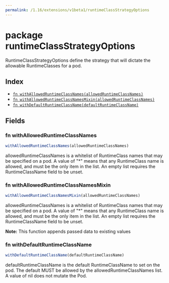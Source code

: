 ```yaml
---
permalink: /1.16/extensions/v1beta1/runtimeClassStrategyOptions
---
```


# package runtimeClassStrategyOptions

RuntimeClassStrategyOptions define the strategy that will dictate the allowable RuntimeClasses for a pod.

## Index

* [`fn withAllowedRuntimeClassNames(allowedRuntimeClassNames)`](#fn-withallowedruntimeclassnames)
* [`fn withAllowedRuntimeClassNamesMixin(allowedRuntimeClassNames)`](#fn-withallowedruntimeclassnamesmixin)
* [`fn withDefaultRuntimeClassName(defaultRuntimeClassName)`](#fn-withdefaultruntimeclassname)

## Fields

### fn withAllowedRuntimeClassNames

```ts
withAllowedRuntimeClassNames(allowedRuntimeClassNames)
```

allowedRuntimeClassNames is a whitelist of RuntimeClass names that may be specified on a pod. A value of "*" means that any RuntimeClass name is allowed, and must be the only item in the list. An empty list requires the RuntimeClassName field to be unset.

### fn withAllowedRuntimeClassNamesMixin

```ts
withAllowedRuntimeClassNamesMixin(allowedRuntimeClassNames)
```

allowedRuntimeClassNames is a whitelist of RuntimeClass names that may be specified on a pod. A value of "*" means that any RuntimeClass name is allowed, and must be the only item in the list. An empty list requires the RuntimeClassName field to be unset.

**Note:** This function appends passed data to existing values

### fn withDefaultRuntimeClassName

```ts
withDefaultRuntimeClassName(defaultRuntimeClassName)
```

defaultRuntimeClassName is the default RuntimeClassName to set on the pod. The default MUST be allowed by the allowedRuntimeClassNames list. A value of nil does not mutate the Pod.